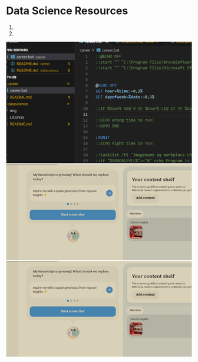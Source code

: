 # Data Science Resources

1. 
2. 


![img](image.png)
![Alt text](image-1.png)
![Alt text](image-2.png)